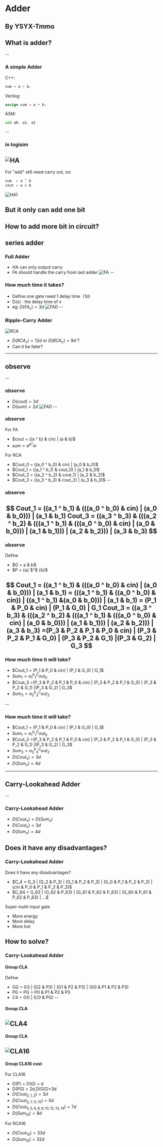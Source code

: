 <!-- .slide: style="text-align: left;"> -->  
# Adder
By YSYX-Tmmo
----

## What is adder?
--

<!-- .slide: style="text-align: left;"> -->  
### A simple Adder
C++:
``` c++
sum = a + b;
```
Verilog:
``` Verilog
assign sum = a + b;
```
ASM:
```asm
add a0, a1, a2
```
--

<!-- .slide: style="text-align: left;"> -->  
### in logisim

![HA](assets/Adder/HA.png)
--

<!-- .slide: style="text-align: left;"> -->  
For "add" still need carry out, so:
```Verilog
sum  = a ^ b
cout = a & b
```
![HA1](assets/Adder/HA1.png)

But it only can add one bit
----

<!-- .slide: style="text-align: left;"> -->  
## How to add more bit in circuit?
series adder
--

<!-- .slide: style="text-align: left;"> -->  
### Full Adder
- HA can only output carry
- FA should handle the carry from last adder
![FA](assets/Adder/FA.png)
--

<!-- .slide: style="text-align: left;"> --> 
### How much time it takes?
- Define one gate need 1 delay time（1d）
- D(x) : the delay time of x
- eg: $D(FA_c) = 3d$
![FAD](assets/Adder/FAD.png)
--

<!-- .slide: style="text-align: left;"> --> 
### Ripple-Carry Adder 
![RCA](assets/Adder/RCA.png)
- $D(RCA_c)=12d$ or $D(RCA_c)=9d$ ? 
- Can it be fater?
----

<!-- .slide: style="text-align: left;"> --> 
## observe
--

<!-- .slide: style="text-align: left;"> --> 
### observe
- $D(cout)=3d$
- $D(sum)=2d$
![FAD](assets/Adder/FAD.png)
--

<!-- .slide: style="text-align: left;"> --> 
### observe
For FA
- $cout = ((a ^ b) & cin) | (a & b)$
- $sum = a ^ b ^ cin$

For RCA 
- $Cout_0 = ((a_0 ^ b_0) & cin) | (a_0 & b_0)$
- $Cout_1 = ((a_1 ^ b_1) & cout_0) | (a_1 & b_1)$
- $Cout_2 = ((a_2 ^ b_2) & cout_1) | (a_2 & b_2)$
- $Cout_3 = ((a_3 ^ b_3) & cout_2) | (a_3 & b_3)$
--

<!-- .slide: style="text-align: left;"> --> 
### observe
$$
Cout_1 = ((a_1 ^ b_1) & (((a_0 ^ b_0) & cin) | (a_0 & b_0))) | (a_1 & b_1)
Cout_3 = ((a_3 ^ b_3) & (((a_2 ^ b_2) & (((a_1 ^ b_1) & 
           (((a_0 ^ b_0) & cin) | (a_0 & b_0))) | (a_1 & b_1))) | 
           (a_2 & b_2))) | (a_3 & b_3)
$$
--

<!-- .slide: style="text-align: left;"> --> 
### observe
Define
- $G = a & b$
- $P = {a} $^$ {b}$

$$
Cout_1 = ((a_1 ^ b_1) & (((a_0 ^ b_0) & cin) | (a_0 & b_0))) | (a_1 & b_1)
        = (((a_1 ^ b_1) & ((a_0 ^ b_0) & cin)) | ((a_1 ^ b_1) &(a_0 & b_0))) | (a_1 & b_1)
        = (P_1 & P_0 & cin) | (P_1 & G_0) | G_1
Cout_3 = ((a_3 ^ b_3) & (((a_2 ^ b_2) & (((a_1 ^ b_1) & 
           (((a_0 ^ b_0) & cin) | (a_0 & b_0))) | (a_1 & b_1))) | 
           (a_2 & b_2))) | (a_3 & b_3)
           =(P_3 & P_2 & P_1 & P_0 & cin) | (P_3 & P_2 & P_1 & G_0) |
           (P_3 & P_2 & G_1) |(P_3 & G_2) | G_3
$$
--

<!-- .slide: style="text-align: left;"> --> 
### How much time it will take?

- $Cout_1  = (P_1 & P_0 & cin) | (P_1 & G_0) | G_1$
- $Sum_1 = a_1 ^ b_1 ^ Cout_0$
- $Cout_3  =(P_3 & P_2 & P_1 & P_0 & cin) | (P_3 & P_2 & P_1 & G_0) |
           (P_3 & P_2 & G_1) |(P_3 & G_2) | G_3$
- $Sum_3 = a_3 ^ b_3 ^ Cout_2$

--

<!-- .slide: style="text-align: left;"> --> 
### How much time it will take?

- $Cout_1  = (P_1 & P_0 & cin) | (P_1 & G_0) | G_1$
- $Sum_1 = a_1 ^ b_1 ^ Cout_0$
- $Cout_3  =(P_3 & P_2 & P_1 & P_0 & cin) | (P_3 & P_2 & P_1 & G_0) |
           (P_3 & P_2 & G_1) |(P_3 & G_2) | G_3$
- $Sum_3 = a_3 ^ b_3 ^ Cout_2$
- $D(Cout_x) = 3d$
- $D(Sum_x) = 4d$
----

## Carry-Lookahead Adder
--

<!-- .slide: style="text-align: left;"> --> 
### Carry-Lookahead Adder
- $D(Cout_x) < D(Sum_x)$
- $D(Cout_x) = 3d$
- $D(Sum_x) = 4d$

Does it have any disadvantages?
--

<!-- .slide: style="text-align: left;"> --> 
### Carry-Lookahead Adder
Does it have any disadvantages?
- $C_4 = G_3 | (G_2 & P_3) | (G_1 & P_2 & P_3) | (G_0 & P_1 & P_2 & P_3) |
 (cin & P_0 & P_1 & P_2 & P_3)$
- $C_64 = G_63 | (G_62 & P_63) | (G_61 & P_62 & P_63) | 
(G_60 & P_61 & P_62 & P_63) | ...$

Super multi-input gate
- More energy
- More delay
- More hot

How to solve?
--

<!-- .slide: style="text-align: left;"> --> 
### Carry-Lookahead Adder
#### Group CLA

Define
- GG = G3 | (G2 & P3) | (G1 & P2 & P3) | (G0 & P1 & P2 & P3)
- PG = PG = P0 & P1 & P2 & P3
- C4 = GG | (C0 & PG)
--

<!-- .slide: style="text-align: left;"> --> 
#### Group CLA
![CLA4](assets/Adder/CLA4.png)
--

<!-- .slide: style="text-align: left;"> --> 
#### Group CLA
![CLA16](assets/Adder/CLA16.png)
--

<!-- .slide: style="text-align: left;"> --> 
#### Group CLA16 cost
For CLA16
- D(P) = D(G) = d
- D(PG) = 2d,D(GG)=3d
- $D(Cout_{0,1,2})=3d$
- $D(Cout_{3,7,11,15})=5d$
- $D(Cout_{4,5,6,8,9,10,12,13,14})=7d$
- $D(Sum_15) = 8d$

For RCA16
- $D(Cout_15) = 33d$
- $D(Sum_15) = 32d$